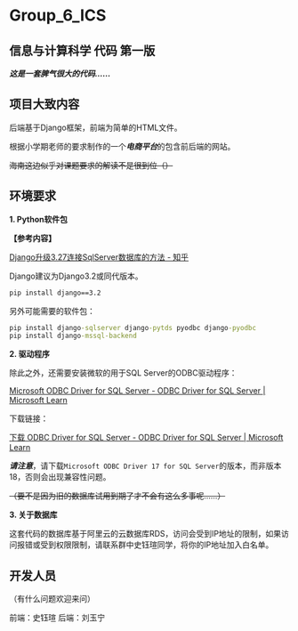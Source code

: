 # Group_6_ICS
## 信息与计算科学 代码 第一版

***这是一套脾气很大的代码……***

## 项目大致内容

后端基于Django框架，前端为简单的HTML文件。

根据小学期老师的要求制作的一个***电商平台***的包含前后端的网站。

~~海南这边似乎对课题要求的解读不是很到位（）~~

## 环境要求

**1. Python软件包**

**【参考内容】**

[Django升级3.27连接SqlServer数据库的方法 - 知乎](https://zhuanlan.zhihu.com/p/416452804)

Django建议为Django3.2或同代版本。

```cmd
pip install django==3.2
```

另外可能需要的软件包：

```cmd
pip install django-sqlserver django-pytds pyodbc django-pyodbc
pip install django-mssql-backend
```

**2. 驱动程序**

除此之外，还需要安装微软的用于SQL Server的ODBC驱动程序：

[Microsoft ODBC Driver for SQL Server - ODBC Driver for SQL Server | Microsoft Learn](https://learn.microsoft.com/zh-cn/sql/connect/odbc/microsoft-odbc-driver-for-sql-server?view=sql-server-ver16)

下载链接：

[下载 ODBC Driver for SQL Server - ODBC Driver for SQL Server | Microsoft Learn](https://learn.microsoft.com/zh-cn/sql/connect/odbc/download-odbc-driver-for-sql-server?view=sql-server-ver16#version-17)

***请注意***，请下载` Microsoft ODBC Driver 17 for SQL Server `的版本，而非版本18，否则会出现兼容性问题。

~~（要不是因为旧的数据库试用到期了才不会有这么多事呢……）~~

**3. 关于数据库**

这套代码的数据库基于阿里云的云数据库RDS，访问会受到IP地址的限制，如果访问报错或受到权限限制，请联系群中史钰瑄同学，将你的IP地址加入白名单。

## 开发人员

（有什么问题欢迎来问）

前端：史钰瑄
后端：刘玉宁

